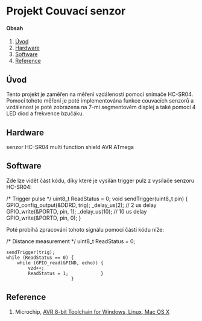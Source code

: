 
# Projekt Couvací senzor

#### Obsah

1. [Úvod](#úvod)
2. [Hardware](#hardware)
3. [Software](#software)
4. [Reference](#reference)


## Úvod

Tento projekt je zaměřen na měření vzdálenosti pomocí snímače HC-SR04. Pomocí tohoto měření je poté implementována funkce couvacích senzorů a vzdálenost je poté zobrazena na 7-mi segmentovém displej a také pomocí 4 LED diod a frekvence bzučáku.


## Hardware

senzor HC-SR04
multi function shield
AVR ATmega


## Software

Zde lze vidět část kódu, díky které je vysílán trigger pulz z vysílače senzoru HC-SR04:

/* Trigger pulse */
uint8_t ReadStatus = 0;
void sendTrigger(uint8_t pin) {
    GPIO_config_output(&DDRD, trig);
    _delay_us(2);   // 2 us delay
    GPIO_write(&PORTD, pin, 1);
    _delay_us(10);  // 10 us delay
    GPIO_write(&PORTD, pin, 0); }
    
Poté probíhá zpracování tohoto signálu pomocí části kódu níže: 

/* Distance measurement */
    uint8_t ReadStatus = 0;

    sendTrigger(trig);
    while (ReadStatus == 0) {
        while (GPIO_read(&PIND, echo)) {
            vzd++;
            ReadStatus = 1;            } 
                            }


## Reference

1. Microchip, [AVR 8-bit Toolchain for Windows, Linux, Mac OS X](https://www.microchip.com/mplab/avr-support/avr-and-arm-toolchains-c-compilers)

